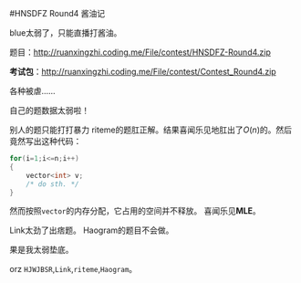 #HNSDFZ Round4 酱油记

blue太弱了，只能直播打酱油。

题目：http://ruanxingzhi.coding.me/File/contest/HNSDFZ-Round4.zip

**考试包**：http://ruanxingzhi.coding.me/File/contest/Contest_Round4.zip

各种被虐……

自己的题数据太弱啦！


别人的题只能打打暴力
riteme的题肛正解。结果喜闻乐见地肛出了$O(n)$的。然后竟然写出这种代码：
```cpp
for(i=1;i<=n;i++)
{
	vector<int> v;
	/* do sth. */
}
```
然而按照`vector`的内存分配，它占用的空间并不释放。
喜闻乐见**MLE**。


Link太劲了出痞题。
Haogram的题目不会做。


果是我太弱垫底。


orz `HJWJBSR`,`Link`,`riteme`,`Haogram`。

